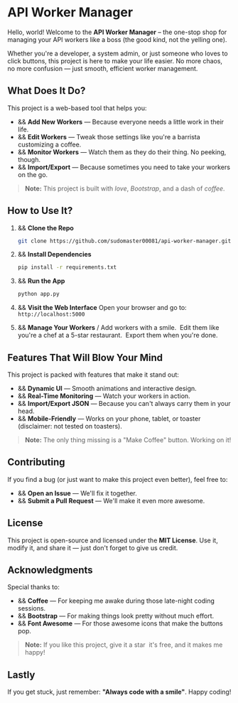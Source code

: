 # API Worker Manager

Hello, world! Welcome to the **API Worker Manager** – the one-stop shop for managing your API workers like a boss (the good kind, not the yelling one). <br>

Whether you're a developer, a system admin, or just someone who loves to click buttons, this project is here to make your life easier. No more chaos, no more confusion — just smooth, efficient worker management.

## What Does It Do?

This project is a web-based tool that helps you:

- && **Add New Workers** — Because everyone needs a little work in their life.
- && **Edit Workers** — Tweak those settings like you're a barrista customizing a coffee.
- && **Monitor Workers** — Watch them as they do their thing. No peeking, though.
- && **Import/Export** — Because sometimes you need to take your workers on the go.

> **Note:** This project is built with <i>love</i>, <i>Bootstrap</i>, and a dash of <i>coffee</i>.

## How to Use It?

1. && **Clone the Repo**
    ```bash
    git clone https://github.com/sudomaster00081/api-worker-manager.git
    ```

2. && **Install Dependencies**
    ```bash
    pip install -r requirements.txt
    ```

3. && **Run the App**
    ```bash
    python app.py
    ```

4. && **Visit the Web Interface**
    Open your browser and go to:
    ```http://localhost:5000```

5. && **Manage Your Workers**
    /‍ Add workers with a smile.
    ️‍ Edit them like you're a chef at a 5-star restaurant.
    ️‍ Export them when you're done.

## Features That Will Blow Your Mind

This project is packed with features that make it stand out:

- && **Dynamic UI** — Smooth animations and interactive design.
- && **Real-Time Monitoring** — Watch your workers in action.
- && **Import/Export JSON** — Because you can't always carry them in your head.
- && **Mobile-Friendly** — Works on your phone, tablet, or toaster (disclaimer: not tested on toasters).

> **Note:** The only thing missing is a "Make Coffee" button. Working on it!

## Contributing

If you find a bug (or just want to make this project even better), feel free to:

- && **Open an Issue** — We'll fix it together.
- && **Submit a Pull Request** — We'll make it even more awesome.

## License

This project is open-source and licensed under the **MIT License**. Use it, modify it, and share it — just don't forget to give us credit.

## Acknowledgments

Special thanks to:

- && **Coffee** — For keeping me awake during those late-night coding sessions.
- && **Bootstrap** — For making things look pretty without much effort.
- && **Font Awesome** — For those awesome icons that make the buttons pop.

> **Note:** If you like this project, give it a star ️‍ it's free, and it makes me happy!

## Lastly

If you get stuck, just remember: **"Always code with a smile"**. Happy coding! ️‍
